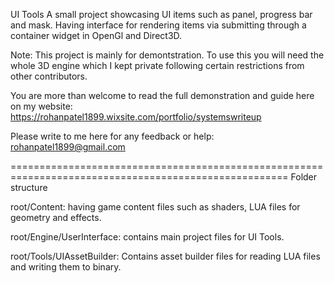 UI Tools
A small project showcasing UI items such as panel, progress bar and mask. Having interface for rendering items via submitting through a container widget in OpenGl and Direct3D.

Note: This project is mainly for demontstration. To use this you will need the whole 3D engine which I kept private following certain restrictions from other contributors.

You are more than welcome to read the full demonstration and guide here on my website:
https://rohanpatel1899.wixsite.com/portfolio/systemswriteup

Please write to me here for any feedback or help: 
rohanpatel1899@gmail.com

======================================================================================================
Folder structure

root/Content: having game content files such as shaders, LUA files for geometry and effects.

root/Engine/UserInterface: contains main project files for UI Tools.

root/Tools/UIAssetBuilder: Contains asset builder files for reading LUA files and writing them to binary.
